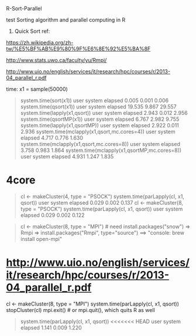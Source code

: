 R-Sort-Parallel

test Sorting algorithm and parallel computing in R

1. Quick Sort
ref:

https://zh.wikipedia.org/zh-tw/%E5%BF%AB%E9%80%9F%E6%8E%92%E5%BA%8F

http://www.stats.uwo.ca/faculty/yu/Rmpi/ 

http://www.uio.no/english/services/it/research/hpc/courses/r/2013-04_parallel_r.pdf


time:
x1 = sample(50000)
> system.time(sort(x1))
user  system elapsed 
0.005   0.001   0.006 
> system.time(qsort(x1))
user  system elapsed 
19.535   9.867  29.557 
> system.time(lapply(x1,qsort))
user  system elapsed 
2.943   0.012   2.956 
> system.time(qsortMP(x1))
user  system elapsed 
6.767   2.982   9.755 
> system.time(lapply(x1,qsortMP))
user  system elapsed 
2.922   0.011   2.936 
> system.time(mclapply(x1,qsort,mc.cores=4))
user  system elapsed 
4.717   0.776   1.630 
> system.time(mclapply(x1,qsort,mc.cores=8))
user  system elapsed 
3.758   0.983   1.864
> system.time(mclapply(x1,qsortMP,mc.cores=8))
user  system elapsed 
4.931   1.247   1.835 
# 4core
> cl <- makeCluster(4, type = "PSOCK")
> system.time(parLapply(cl, x1, qsort))
user  system elapsed 
0.029   0.002   0.137 
> cl <- makeCluster(8, type = "PSOCK")
> system.time(parLapply(cl, x1, qsort))
user  system elapsed 
0.029   0.002   0.122 


> cl <- makeCluster(8, type = "MPI") # need install.packages("snow") => Rmpi => install.packages("Rmpi", type="source") ==> "console: brew install open-mpi"
# http://www.uio.no/english/services/it/research/hpc/courses/r/2013-04_parallel_r.pdf
cl <- makeCluster(8, type = "MPI")
system.time(parLapply(cl, x1, qsort))
stopCluster(cl)
mpi.exit()  # or mpi.quit(), which quits R as well

> system.time(parLapply(cl, x1, qsort))
<<<<<<< HEAD
user  system elapsed 
1.141   0.009   1.220 
